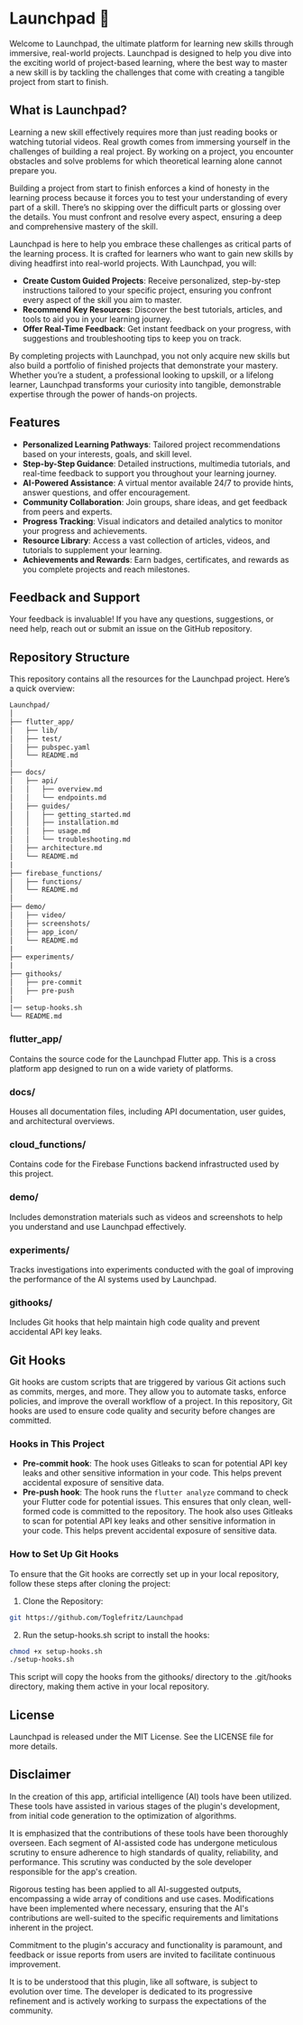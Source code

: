 # Launchpad :rocket:

Welcome to Launchpad, the ultimate platform for learning new skills through immersive, real-world projects. Launchpad is designed to help you dive into the exciting world of project-based learning, where the best way to master a new skill is by tackling the challenges that come with creating a tangible project from start to finish.

## What is Launchpad?

Learning a new skill effectively requires more than just reading books or watching tutorial videos. Real growth comes from immersing yourself in the challenges of building a real project. By working on a project, you encounter obstacles and solve problems for which theoretical learning alone cannot prepare you.

Building a project from start to finish enforces a kind of honesty in the learning process because it forces you to test your understanding of every part of a skill. There’s no skipping over the difficult parts or glossing over the details. You must confront and resolve every aspect, ensuring a deep and comprehensive mastery of the skill.

Launchpad is here to help you embrace these challenges as critical parts of the learning process. It is crafted for learners who want to gain new skills by diving headfirst into real-world projects. With Launchpad, you will:

- **Create Custom Guided Projects**: Receive personalized, step-by-step instructions tailored to your specific project, ensuring you confront every aspect of the skill you aim to master.
- **Recommend Key Resources**: Discover the best tutorials, articles, and tools to aid you in your learning journey.
- **Offer Real-Time Feedback**: Get instant feedback on your progress, with suggestions and troubleshooting tips to keep you on track.

By completing projects with Launchpad, you not only acquire new skills but also build a portfolio of finished projects that demonstrate your mastery. Whether you’re a student, a professional looking to upskill, or a lifelong learner, Launchpad transforms your curiosity into tangible, demonstrable expertise through the power of hands-on projects.

## Features

- **Personalized Learning Pathways**: Tailored project recommendations based on your interests,
  goals, and skill level.
- **Step-by-Step Guidance**: Detailed instructions, multimedia tutorials, and real-time feedback to
  support you throughout your learning journey.
- **AI-Powered Assistance**: A virtual mentor available 24/7 to provide hints, answer questions, and
  offer encouragement.
- **Community Collaboration**: Join groups, share ideas, and get feedback from peers and experts.
- **Progress Tracking**: Visual indicators and detailed analytics to monitor your progress and
  achievements.
- **Resource Library**: Access a vast collection of articles, videos, and tutorials to supplement
  your learning.
- **Achievements and Rewards**: Earn badges, certificates, and rewards as you complete projects and
  reach milestones.

## Feedback and Support

Your feedback is invaluable! If you have any questions, suggestions, or need help, reach out or submit an issue on the GitHub repository.

## Repository Structure

This repository contains all the resources for the Launchpad project. Here’s a quick overview:

```txt
Launchpad/
│
├── flutter_app/
│   ├── lib/
│   ├── test/
│   ├── pubspec.yaml
│   └── README.md
│
├── docs/
│   ├── api/
│   │   ├── overview.md
│   │   └── endpoints.md
│   ├── guides/
│   │   ├── getting_started.md
│   │   ├── installation.md
│   │   ├── usage.md
│   │   └── troubleshooting.md
│   ├── architecture.md
│   └── README.md
|
├── firebase_functions/
│   ├── functions/
│   └── README.md
│
├── demo/
│   ├── video/
│   ├── screenshots/
│   ├── app_icon/
│   └── README.md
|
├── experiments/
|
├── githooks/
│   ├── pre-commit
│   ├── pre-push
│
|── setup-hooks.sh
└── README.md
```

### flutter_app/

Contains the source code for the Launchpad Flutter app. This is a cross platform app designed to run on a wide
variety of platforms.

### docs/

Houses all documentation files, including API documentation, user guides, and architectural overviews.

### cloud_functions/

Contains code for the Firebase Functions backend infrastructed used by this project.

### demo/

Includes demonstration materials such as videos and screenshots to help you understand and use Launchpad effectively.

### experiments/

Tracks investigations into experiments conducted with the goal of improving the performance of the AI systems used by Launchpad.

### githooks/

Includes Git hooks that help maintain high code quality and prevent accidental API key leaks.

## Git Hooks

Git hooks are custom scripts that are triggered by various Git actions such as commits, merges, and more. They allow you to automate tasks, enforce policies, and improve the overall workflow of a project. In this repository, Git hooks are used to ensure code quality and security before changes are committed.

### Hooks in This Project

- **Pre-commit hook**: The hook uses Gitleaks to scan for potential API key leaks and other sensitive information in your code. This helps prevent accidental exposure of sensitive data.
- **Pre-push hook**: The hook runs the `flutter analyze` command to check your Flutter code for potential issues. This ensures that only clean, well-formed code is committed to the repository. The hook also uses Gitleaks to scan for potential API key leaks and other sensitive information in your code. This helps prevent accidental exposure of sensitive data.

### How to Set Up Git Hooks

To ensure that the Git hooks are correctly set up in your local repository, follow these steps after cloning the project:

1. Clone the Repository:

```bash
git https://github.com/Toglefritz/Launchpad
```

2. Run the setup-hooks.sh script to install the hooks:

```bash
chmod +x setup-hooks.sh
./setup-hooks.sh
```

This script will copy the hooks from the githooks/ directory to the .git/hooks directory, making them active in your local repository.

## License

Launchpad is released under the MIT License. See the LICENSE file for more details.

## Disclaimer

In the creation of this app, artificial intelligence (AI) tools have been utilized. These tools  have assisted in various stages of the plugin's development, from initial code generation to the optimization of algorithms.

It is emphasized that the contributions of these tools have been thoroughly overseen. Each segment of AI-assisted code has undergone meticulous scrutiny to ensure adherence to high standards of quality, reliability, and performance. This scrutiny was conducted by the sole developer responsible for the app's creation.

Rigorous testing has been applied to all AI-suggested outputs, encompassing a wide array of conditions and use cases. Modifications have been implemented where necessary, ensuring that the AI's contributions are well-suited to the specific requirements and limitations inherent in the project.

Commitment to the plugin's accuracy and functionality is paramount, and feedback or issue reports from users are invited to facilitate continuous improvement.

It is to be understood that this plugin, like all software, is subject to evolution over time. The developer is dedicated to its progressive refinement and is actively working to surpass the expectations of the community.
